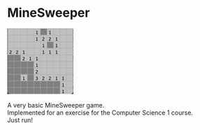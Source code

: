 # MineSweeper

<img src="/imgs/screenshot.png" alt="Thumbnail" width="30%"/>

A very basic MineSweeper game.<br>
Implemented for an exercise for the Computer Science 1 course.<br>
Just run!
